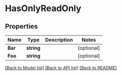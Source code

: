 # HasOnlyReadOnly

## Properties

Name | Type | Description | Notes
------------ | ------------- | ------------- | -------------
**Bar** | **string** |  | [optional] 
**Foo** | **string** |  | [optional] 

[[Back to Model list]](../README.md#documentation-for-models) [[Back to API list]](../README.md#documentation-for-api-endpoints) [[Back to README]](../README.md)


